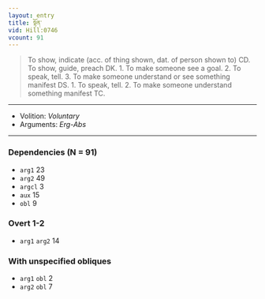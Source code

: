 ```yaml
---
layout: entry
title: སྟོན་
vid: Hill:0746
vcount: 91
---
```

> To show, indicate (acc\. of thing shown, dat\. of person shown to) CD\. To show, guide, preach DK\. 1\. To make someone see a goal\. 2\. To speak, tell\. 3\. To make someone understand or see something manifest DS\. 1\. To speak, tell\. 2\. To make someone understand something manifest TC\.

---
* Volition: _Voluntary_
* Arguments: _Erg-Abs_

---

### Dependencies (N = 91)
* `arg1` 23
* `arg2` 49
* `argcl` 3
* `aux` 15
* `obl` 9


### Overt 1-2
* `arg1` `arg2` 14


### With unspecified obliques
* `arg1` `obl` 2
* `arg2` `obl` 7

